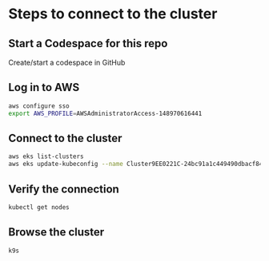 # Steps to connect to the cluster

## Start a Codespace for this repo

Create/start a codespace in GitHub

## Log in to AWS

```sh
aws configure sso
export AWS_PROFILE=AWSAdministratorAccess-148970616441
```

## Connect to the cluster

```sh
aws eks list-clusters 
aws eks update-kubeconfig --name Cluster9EE0221C-24bc91a1c449490dbacf84d7be76e8ac
```

## Verify the connection

```sh
kubectl get nodes
```

## Browse the cluster

```sh
k9s
```
